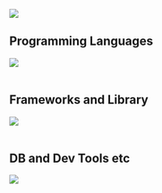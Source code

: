 ![](https://github-readme-stats.vercel.app/api/top-langs?username=yukimura-manase&show_icons=true&locale=en&layout=compact)

## Programming Languages

<img src="https://skillicons.dev/icons?i=css,js,typescript,python," /> <br /><br />

## Frameworks and Library

<img src="https://skillicons.dev/icons?i=react,next,vue,nuxt,nodejs,express,flask,fastapi,laravel,wordpress" /> <br /><br />

## DB and Dev Tools etc

<img src="https://skillicons.dev/icons?i=mysql,postgresql,docker,git,github,vscode,linux,aws,azure,figma,nginx" /> <br /><br />
